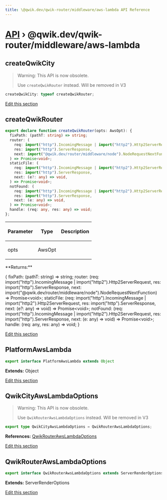 ```yaml
---
title: \@qwik.dev/qwik-router/middleware/aws-lambda API Reference
---
```


# [API](/api) &rsaquo; @qwik.dev/qwik-router/middleware/aws-lambda

## createQwikCity

> Warning: This API is now obsolete.
>
> Use `createQwikRouter` instead. Will be removed in V3

```typescript
createQwikCity: typeof createQwikRouter;
```

[Edit this section](https://github.com/QwikDev/qwik/tree/main/packages/qwik-router/src/middleware/aws-lambda/index.ts)

## createQwikRouter

```typescript
export declare function createQwikRouter(opts: AwsOpt): {
  fixPath: (pathT: string) => string;
  router: (
    req: import("http").IncomingMessage | import("http2").Http2ServerRequest,
    res: import("http").ServerResponse,
    next: import("@qwik.dev/router/middleware/node").NodeRequestNextFunction,
  ) => Promise<void>;
  staticFile: (
    req: import("http").IncomingMessage | import("http2").Http2ServerRequest,
    res: import("http").ServerResponse,
    next: (e?: any) => void,
  ) => Promise<void>;
  notFound: (
    req: import("http").IncomingMessage | import("http2").Http2ServerRequest,
    res: import("http").ServerResponse,
    next: (e: any) => void,
  ) => Promise<void>;
  handle: (req: any, res: any) => void;
};
```

<table><thead><tr><th>

Parameter

</th><th>

Type

</th><th>

Description

</th></tr></thead>
<tbody><tr><td>

opts

</td><td>

AwsOpt

</td><td>

</td></tr>
</tbody></table>
**Returns:**

{ fixPath: (pathT: string) =&gt; string; router: (req: import("http").IncomingMessage \| import("http2").Http2ServerRequest, res: import("http").ServerResponse, next: import("@qwik.dev/router/middleware/node").NodeRequestNextFunction) =&gt; Promise&lt;void&gt;; staticFile: (req: import("http").IncomingMessage \| import("http2").Http2ServerRequest, res: import("http").ServerResponse, next: (e?: any) =&gt; void) =&gt; Promise&lt;void&gt;; notFound: (req: import("http").IncomingMessage \| import("http2").Http2ServerRequest, res: import("http").ServerResponse, next: (e: any) =&gt; void) =&gt; Promise&lt;void&gt;; handle: (req: any, res: any) =&gt; void; }

[Edit this section](https://github.com/QwikDev/qwik/tree/main/packages/qwik-router/src/middleware/aws-lambda/index.ts)

## PlatformAwsLambda

```typescript
export interface PlatformAwsLambda extends Object
```

**Extends:** Object

[Edit this section](https://github.com/QwikDev/qwik/tree/main/packages/qwik-router/src/middleware/aws-lambda/index.ts)

## QwikCityAwsLambdaOptions

> Warning: This API is now obsolete.
>
> Use `QwikRouterAwsLambdaOptions` instead. Will be removed in V3

```typescript
export type QwikCityAwsLambdaOptions = QwikRouterAwsLambdaOptions;
```

**References:** [QwikRouterAwsLambdaOptions](#qwikrouterawslambdaoptions)

[Edit this section](https://github.com/QwikDev/qwik/tree/main/packages/qwik-router/src/middleware/aws-lambda/index.ts)

## QwikRouterAwsLambdaOptions

```typescript
export interface QwikRouterAwsLambdaOptions extends ServerRenderOptions
```

**Extends:** ServerRenderOptions

[Edit this section](https://github.com/QwikDev/qwik/tree/main/packages/qwik-router/src/middleware/aws-lambda/index.ts)
